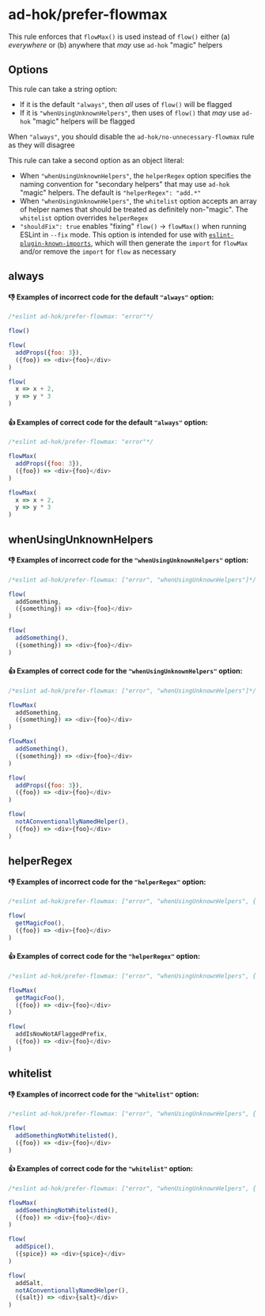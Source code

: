 # ad-hok/prefer-flowmax

This rule enforces that `flowMax()` is used instead of `flow()` either (a) *everywhere* or (b) anywhere that *may* use `ad-hok` "magic" helpers

## Options

This rule can take a string option:

* If it is the default `"always"`, then *all* uses of `flow()` will be flagged
* If it is `"whenUsingUnknownHelpers"`, then uses of `flow()` that *may* use `ad-hok` "magic" helpers will be flagged

When `"always"`, you should disable the `ad-hok/no-unnecessary-flowmax` rule as they will disagree

This rule can take a second option as an object literal:

* When `"whenUsingUnknownHelpers"`, the `helperRegex` option specifies the naming convention for "secondary helpers" that may
use `ad-hok` "magic" helpers. The default is `"helperRegex": "add.*"`
* When `"whenUsingUnknownHelpers"`, the `whitelist` option accepts an array of helper names that should be treated as
definitely non-"magic". The `whitelist` option overrides `helperRegex`
* `"shouldFix": true` enables "fixing" `flow()` -> `flowMax()` when running ESLint in `--fix` mode. This option is intended
for use with [`eslint-plugin-known-imports`](https://github.com/helixbass/eslint-plugin-known-imports), which will then
generate the `import` for `flowMax` and/or remove the `import` for `flow` as necessary

## always

#### :-1: Examples of incorrect code for the default `"always"` option:
```js
/*eslint ad-hok/prefer-flowmax: "error"*/

flow()

flow(
  addProps({foo: 3}),
  ({foo}) => <div>{foo}</div>
)

flow(
  x => x + 2,
  y => y * 3
)
```

#### :+1: Examples of correct code for the default `"always"` option:
```js
/*eslint ad-hok/prefer-flowmax: "error"*/

flowMax(
  addProps({foo: 3}),
  ({foo}) => <div>{foo}</div>
)

flowMax(
  x => x + 2,
  y => y * 3
)
```

## whenUsingUnknownHelpers

#### :-1: Examples of incorrect code for the `"whenUsingUnknownHelpers"` option:
```js
/*eslint ad-hok/prefer-flowmax: ["error", "whenUsingUnknownHelpers"]*/

flow(
  addSomething,
  ({something}) => <div>{foo}</div>
)

flow(
  addSomething(),
  ({something}) => <div>{foo}</div>
)
```

#### :+1: Examples of correct code for the `"whenUsingUnknownHelpers"` option:
```js
/*eslint ad-hok/prefer-flowmax: ["error", "whenUsingUnknownHelpers"]*/

flowMax(
  addSomething,
  ({something}) => <div>{foo}</div>
)

flowMax(
  addSomething(),
  ({something}) => <div>{foo}</div>
)

flow(
  addProps({foo: 3}),
  ({foo}) => <div>{foo}</div>
)

flow(
  notAConventionallyNamedHelper(),
  ({foo}) => <div>{foo}</div>
)
```

## helperRegex

#### :-1: Examples of incorrect code for the `"helperRegex"` option:
```js
/*eslint ad-hok/prefer-flowmax: ["error", "whenUsingUnknownHelpers", { "helperRegex": "getMagic.*" }]*/

flow(
  getMagicFoo(),
  ({foo}) => <div>{foo}</div>
)
```

#### :+1: Examples of correct code for the `"helperRegex"` option:
```js
/*eslint ad-hok/prefer-flowmax: ["error", "whenUsingUnknownHelpers", { "helperRegex": "getMagic.*" }]*/

flowMax(
  getMagicFoo(),
  ({foo}) => <div>{foo}</div>
)

flow(
  addIsNowNotAFlaggedPrefix,
  ({foo}) => <div>{foo}</div>
)
```

## whitelist

#### :-1: Examples of incorrect code for the `"whitelist"` option:
```js
/*eslint ad-hok/prefer-flowmax: ["error", "whenUsingUnknownHelpers", { "whitelist": ["addSpice", "addSalt"] }]*/

flow(
  addSomethingNotWhitelisted(),
  ({foo}) => <div>{foo}</div>
)
```

#### :+1: Examples of correct code for the `"whitelist"` option:
```js
/*eslint ad-hok/prefer-flowmax: ["error", "whenUsingUnknownHelpers", { "whitelist": ["addSpice", "addSalt"] }]*/

flowMax(
  addSomethingNotWhitelisted(),
  ({foo}) => <div>{foo}</div>
)

flow(
  addSpice(),
  ({spice}) => <div>{spice}</div>
)

flow(
  addSalt,
  notAConventionallyNamedHelper(),
  ({salt}) => <div>{salt}</div>
)
```
